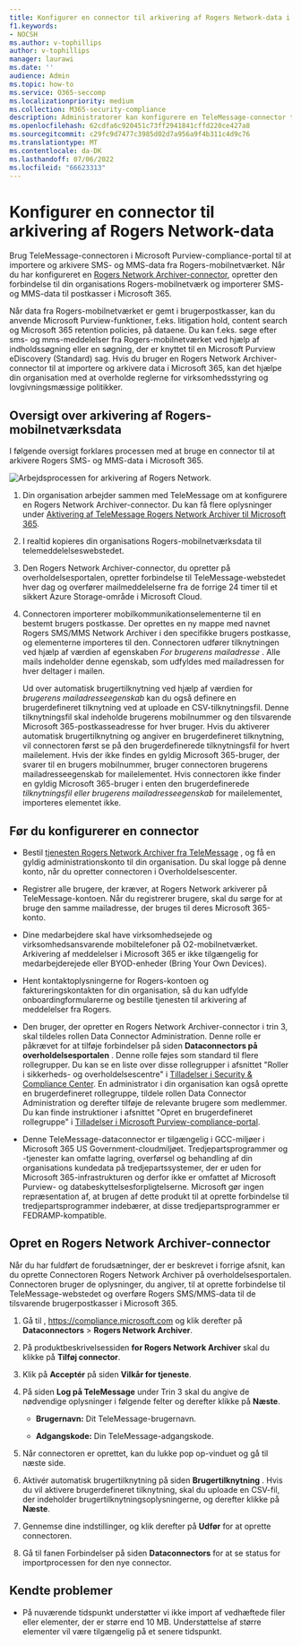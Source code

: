 ```yaml
---
title: Konfigurer en connector til arkivering af Rogers Network-data i Microsoft 365
f1.keywords:
- NOCSH
ms.author: v-tophillips
author: v-tophillips
manager: laurawi
ms.date: ''
audience: Admin
ms.topic: how-to
ms.service: O365-seccomp
ms.localizationpriority: medium
ms.collection: M365-security-compliance
description: Administratorer kan konfigurere en TeleMessage-connector til at importere og arkivere Rogers Network-data i Microsoft 365. Det giver dig mulighed for at arkivere data fra tredjepartsdatakilder i Microsoft 365, så du kan bruge funktioner til overholdelse af angivne standarder, f.eks. juridisk bevarelse, indholdssøgning og opbevaringspolitikker til at administrere din organisations tredjepartsdata.
ms.openlocfilehash: 62cdfa6c920451c73ff2941841cffd220ce427a8
ms.sourcegitcommit: c29fc9d7477c3985d02d7a956a9f4b311c4d9c76
ms.translationtype: MT
ms.contentlocale: da-DK
ms.lasthandoff: 07/06/2022
ms.locfileid: "66623313"
---
```

# <a name="set-up-a-connector-to-archive-rogers-network-data"></a>Konfigurer en connector til arkivering af Rogers Network-data

Brug TeleMessage-connectoren i Microsoft Purview-compliance-portal til at importere og arkivere SMS- og MMS-data fra Rogers-mobilnetværket. Når du har konfigureret en [Rogers Network Archiver-connector](https://www.telemessage.com/mobile-archiver/network-archiver/rogers/), opretter den forbindelse til din organisations Rogers-mobilnetværk og importerer SMS- og MMS-data til postkasser i Microsoft 365.

Når data fra Rogers-mobilnetværket er gemt i brugerpostkasser, kan du anvende Microsoft Purview-funktioner, f.eks. litigation hold, content search og Microsoft 365 retention policies, på dataene. Du kan f.eks. søge efter sms- og mms-meddelelser fra Rogers-mobilnetværket ved hjælp af indholdssøgning eller en søgning, der er knyttet til en Microsoft Purview eDiscovery (Standard) sag. Hvis du bruger en Rogers Network Archiver-connector til at importere og arkivere data i Microsoft 365, kan det hjælpe din organisation med at overholde reglerne for virksomhedsstyring og lovgivningsmæssige politikker.

## <a name="overview-of-archiving-rogers-mobile-network-data"></a>Oversigt over arkivering af Rogers-mobilnetværksdata

I følgende oversigt forklares processen med at bruge en connector til at arkivere Rogers SMS- og MMS-data i Microsoft 365.

![Arbejdsprocessen for arkivering af Rogers Network.](../media/RogersNetworkConnectorWorkflow.png)

1. Din organisation arbejder sammen med TeleMessage om at konfigurere en Rogers Network Archiver-connector. Du kan få flere oplysninger under [Aktivering af TeleMessage Rogers Network Archiver til Microsoft 365](https://www.telemessage.com/microsoft-365-activation-for-the-rogers-network-archiver/).

2. I realtid kopieres din organisations Rogers-mobilnetværksdata til telemeddelelseswebstedet.

3. Den Rogers Network Archiver-connector, du opretter på overholdelsesportalen, opretter forbindelse til TeleMessage-webstedet hver dag og overfører mailmeddelelserne fra de forrige 24 timer til et sikkert Azure Storage-område i Microsoft Cloud.

4. Connectoren importerer mobilkommunikationselementerne til en bestemt brugers postkasse. Der oprettes en ny mappe med navnet Rogers SMS/MMS Network Archiver i den specifikke brugers postkasse, og elementerne importeres til den. Connectoren udfører tilknytningen ved hjælp af værdien af egenskaben *For brugerens mailadresse* . Alle mails indeholder denne egenskab, som udfyldes med mailadressen for hver deltager i mailen.

   Ud over automatisk brugertilknytning ved hjælp af værdien for *brugerens mailadresseegenskab* kan du også definere en brugerdefineret tilknytning ved at uploade en CSV-tilknytningsfil. Denne tilknytningsfil skal indeholde brugerens mobilnummer og den tilsvarende Microsoft 365-postkasseadresse for hver bruger. Hvis du aktiverer automatisk brugertilknytning og angiver en brugerdefineret tilknytning, vil connectoren først se på den brugerdefinerede tilknytningsfil for hvert mailelement. Hvis der ikke findes en gyldig Microsoft 365-bruger, der svarer til en brugers mobilnummer, bruger connectoren brugerens mailadresseegenskab for mailelementet. Hvis connectoren ikke finder en gyldig Microsoft 365-bruger i enten den brugerdefinerede *tilknytningsfil eller brugerens mailadresseegenskab* for mailelementet, importeres elementet ikke.

## <a name="before-you-set-up-a-connector"></a>Før du konfigurerer en connector

- Bestil [tjenesten Rogers Network Archiver fra TeleMessage](https://www.telemessage.com/mobile-archiver/order-mobile-archiver-for-o365/) , og få en gyldig administrationskonto til din organisation. Du skal logge på denne konto, når du opretter connectoren i Overholdelsescenter.

- Registrer alle brugere, der kræver, at Rogers Network arkiverer på TeleMessage-kontoen. Når du registrerer brugere, skal du sørge for at bruge den samme mailadresse, der bruges til deres Microsoft 365-konto.

- Dine medarbejdere skal have virksomhedsejede og virksomhedsansvarende mobiltelefoner på O2-mobilnetværket. Arkivering af meddelelser i Microsoft 365 er ikke tilgængelig for medarbejderejede eller BYOD-enheder (Bring Your Own Devices).

- Hent kontaktoplysningerne for Rogers-kontoen og faktureringskontakten for din organisation, så du kan udfylde onboardingformularerne og bestille tjenesten til arkivering af meddelelser fra Rogers.

- Den bruger, der opretter en Rogers Network Archiver-connector i trin 3, skal tildeles rollen Data Connector Administration. Denne rolle er påkrævet for at tilføje forbindelser på siden **Dataconnectors på overholdelsesportalen** . Denne rolle føjes som standard til flere rollegrupper. Du kan se en liste over disse rollegrupper i afsnittet "Roller i sikkerheds- og overholdelsescentre" i [Tilladelser i Security & Compliance Center](../security/office-365-security/permissions-in-the-security-and-compliance-center.md#roles-in-the-security--compliance-center). En administrator i din organisation kan også oprette en brugerdefineret rollegruppe, tildele rollen Data Connector Administration og derefter tilføje de relevante brugere som medlemmer. Du kan finde instruktioner i afsnittet "Opret en brugerdefineret rollegruppe" i [Tilladelser i Microsoft Purview-compliance-portal](microsoft-365-compliance-center-permissions.md#create-a-custom-role-group).

- Denne TeleMessage-dataconnector er tilgængelig i GCC-miljøer i Microsoft 365 US Government-cloudmiljøet. Tredjepartsprogrammer og -tjenester kan omfatte lagring, overførsel og behandling af din organisations kundedata på tredjepartssystemer, der er uden for Microsoft 365-infrastrukturen og derfor ikke er omfattet af Microsoft Purview- og databeskyttelsesforpligtelserne. Microsoft gør ingen repræsentation af, at brugen af dette produkt til at oprette forbindelse til tredjepartsprogrammer indebærer, at disse tredjepartsprogrammer er FEDRAMP-kompatible.

## <a name="create-a-rogers-network-archiver-connector"></a>Opret en Rogers Network Archiver-connector

Når du har fuldført de forudsætninger, der er beskrevet i forrige afsnit, kan du oprette Connectoren Rogers Network Archiver på overholdelsesportalen. Connectoren bruger de oplysninger, du angiver, til at oprette forbindelse til TeleMessage-webstedet og overføre Rogers SMS/MMS-data til de tilsvarende brugerpostkasser i Microsoft 365.

1. Gå til , <https://compliance.microsoft.com> og klik derefter på **Dataconnectors** > **Rogers Network Archiver**.

2. På produktbeskrivelsessiden **for Rogers Network Archiver** skal du klikke på **Tilføj connector**.

3. Klik på **Acceptér** på siden **Vilkår for tjeneste**.

4. På siden **Log på TeleMessage** under Trin 3 skal du angive de nødvendige oplysninger i følgende felter og derefter klikke på **Næste**.

    - **Brugernavn:** Dit TeleMessage-brugernavn.

    - **Adgangskode:** Din TeleMessage-adgangskode.

5. Når connectoren er oprettet, kan du lukke pop op-vinduet og gå til næste side.

6. Aktivér automatisk brugertilknytning på siden **Brugertilknytning** . Hvis du vil aktivere brugerdefineret tilknytning, skal du uploade en CSV-fil, der indeholder brugertilknytningsoplysningerne, og derefter klikke på **Næste**.

7. Gennemse dine indstillinger, og klik derefter på **Udfør** for at oprette connectoren.

8. Gå til fanen Forbindelser på siden **Dataconnectors** for at se status for importprocessen for den nye connector.

## <a name="known-issues"></a>Kendte problemer

- På nuværende tidspunkt understøtter vi ikke import af vedhæftede filer eller elementer, der er større end 10 MB. Understøttelse af større elementer vil være tilgængelig på et senere tidspunkt.
